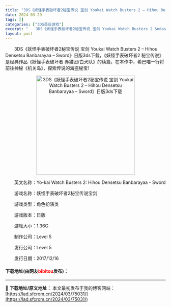 ```yaml
---
title: "3DS《妖怪手表破坏者2秘宝传说 宝剑 Youkai Watch Busters 2 – Hihou Densetsu Banbarayaa – Sword》日版3ds下载"
date: 2024-03-29
tags: []
categories: ["3DS英日游戏"]
excerpt: "　　3DS《妖怪手表破坏者2秘宝传说 宝剑 Youkai Watch Busters 2 &ndash; Hihou Densetsu Banbarayaa &ndash; Sword》日版3ds下载，《妖怪手表破坏者2 秘宝传说》是经典作品《妖怪手表破坏者 赤猫团/白犬队》的续篇，在本作中，希巴喵&hellip;"
layout: post
---
```


 <p>　　3DS《妖怪手表破坏者2秘宝传说 宝剑 Youkai Watch Busters 2 &ndash; Hihou Densetsu Banbarayaa &ndash; Sword》日版3ds下载，《妖怪手表破坏者2 秘宝传说》是经典作品《妖怪手表破坏者 赤猫团/白犬队》的续篇，在本作中，希巴喵一行将前往神秘《机关岛》，探索传说的海盗秘宝!</p> <p align="center"><img align="" border="0" src="https://lad.sfcrom.cn/wp-content/uploads/2024/03/20240329_6606321504d85.png" width="310" alt="3DS《妖怪手表破坏者2秘宝传说 宝剑 Youkai Watch Busters 2 – Hihou Densetsu Banbarayaa – Sword》日版3ds下载" /></p> <p>　　英文名称：Yo-kai Watch Busters 2: Hihou Densetsu Banbarayaa - Sword</p> <p>　　游戏名称：妖怪手表破坏者2秘宝传说宝剑</p> <p>　　游戏类型：角色扮演类</p> <p>　　游戏版本：日版</p> <p>　　游戏大小：1.36G</p> <p>　　制作公司：Level 5</p> <p>　　发行公司：Level 5</p> <p>　　发行日期：2017/12/16</p> <p><h4>下载地址(由网友<font color="red">bibitou</font>发布)：</h4></p> 

---
📖 **下载地址/原文地址：** 本文最初发布于我的博客网站：[https://lad.sfcrom.cn/2024/03/75031/](https://lad.sfcrom.cn/2024/03/75031/)
